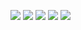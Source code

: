 ![](http://github-profile-summary-cards.vercel.app/api/cards/profile-details?username=axsecq&theme=solarized_dark)
![](http://github-profile-summary-cards.vercel.app/api/cards/repos-per-language?username=axsecq&theme=solarized_dark)    ![](http://github-profile-summary-cards.vercel.app/api/cards/most-commit-language?username=axsecq&theme=solarized_dark)
![](http://github-profile-summary-cards.vercel.app/api/cards/stats?username=axsecq&theme=solarized_dark)    ![](http://github-profile-summary-cards.vercel.app/api/cards/productive-time?username=axsecq&theme=solarized_dark&utcOffset=8)
